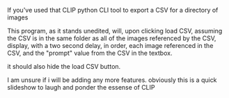 If you've used that CLIP python CLI tool to export a CSV for a directory of images

This program, as it stands unedited, will, upon clicking load CSV, assuming
the CSV is in the same folder as all of the images referenced by the CSV,
display, with a two second delay, in order, each image referenced in the CSV,
and the "prompt" value from the CSV in the textbox.

it should also hide the load CSV button.

I am unsure if i will be adding any more features. obviously this is a quick
slideshow to laugh and ponder the essense of CLIP
